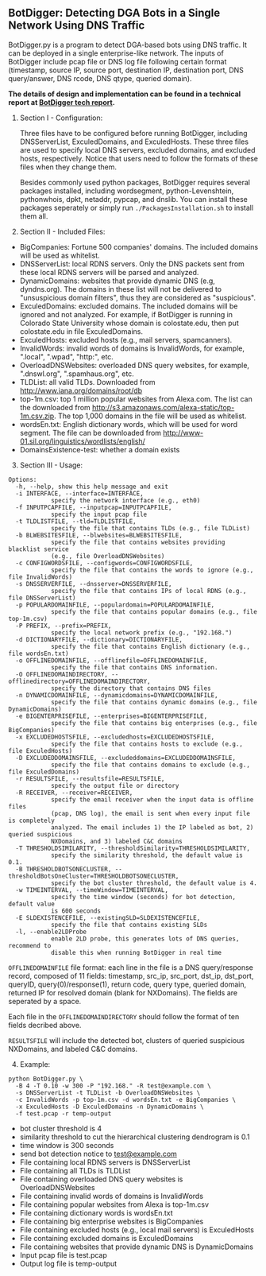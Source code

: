 
## BotDigger: Detecting DGA Bots in a Single Network Using DNS Traffic
BotDigger.py is a program to detect DGA-based bots using DNS traffic. It can be
deployed in a single enterprise-like network. The inputs of BotDigger include
pcap file or DNS log file following certain format (timestamp, source IP,
source port, destination IP, destination port, DNS query/answer, DNS rcode, DNS
qtype, queried domain).

**The details of design and implementation can be found in a technical report
at [BotDigger tech report](http://www.cs.colostate.edu/~hanzhang/papers/BotDigger-techReport.pdf).**

1. Section I - Configuration:

   Three files have to be configured before running BotDigger, including
DNSServerList, ExculedDomains, and ExculedHosts. These three files are used to
specify local DNS servers, excluded domains, and excluded hosts, respectively.
Notice that users need to follow the formats of these files when they change
them.

   Besides commonly used python packages, BotDigger requires several packages
installed, including wordsegment, python-Levenshtein, pythonwhois, dpkt,
netaddr, pypcap, and dnslib. You can install these packages seperately or
simply run `./PackagesInstallation.sh` to install them all.

2. Section II - Included Files:
  * BigCompanies: Fortune 500 companies' domains. The included domains will be used as whitelist.
  * DNSServerList: local RDNS servers. Only the DNS packets sent from these local RDNS servers will be parsed and analyzed.
  * DynamicDomains: websites that provide dynamic DNS (e.g, dyndns.org). The domains in these list will not be delivered to "unsuspicious domain filters", thus they are considered as "suspicious".
  * ExculedDomains: excluded domains. The included domains will be ignored and not analyzed. For example, if BotDigger is running in Colorado State University whose domain is colostate.edu, then put colostate.edu in file ExculedDomains.
  * ExculedHosts: excluded hosts (e.g., mail servers, spamcanners).
  * InvalidWords: invalid words of domains is InvalidWords, for example, ".local", ".wpad", "http:", etc.
  * OverloadDNSWebsites: overloaded DNS query websites, for example, ".dnswl.org", ".spamhaus.org", etc.
  * TLDList: all valid TLDs. Downloaded from http://www.iana.org/domains/root/db
  * top-1m.csv: top 1 million popular websites from Alexa.com. The list can the downloaded from http://s3.amazonaws.com/alexa-static/top-1m.csv.zip. The top 1,000 domains in the file will be used as whitelist.
  * wordsEn.txt: English dictionary words, which will be used for word segment. The file can be downloaded from http://www-01.sil.org/linguistics/wordlists/english/
  * DomainsExistence-test: whether a domain exists

3. Section III - Usage:

```
Options:
  -h, --help, show this help message and exit
  -i INTERFACE, --interface=INTERFACE,
            specify the network interface (e.g., eth0)
  -f INPUTPCAPFILE, --inputpcap=INPUTPCAPFILE,
            specify the input pcap file
  -t TLDLISTFILE, --tld=TLDLISTFILE,
            specify the file that contains TLDs (e.g., file TLDList)
  -b BLWEBSITESFILE, --blwebsites=BLWEBSITESFILE,
            specify the file that contains websites providing blacklist service
            (e.g., file OverloadDNSWebsites)
  -c CONFIGWORDSFILE, --configwords=CONFIGWORDSFILE,
            specify the file that contains the words to ignore (e.g., file InvalidWords)
  -s DNSSERVERFILE, --dnsserver=DNSSERVERFILE,
            specify the file that contains IPs of local RDNS (e.g., file DNSServerList)
  -p POPULARDOMAINFILE, --populardomain=POPULARDOMAINFILE,
            specify the file that contains popular domains (e.g., file top-1m.csv)
  -P PREFIX, --prefix=PREFIX,
            specify the local network prefix (e.g., "192.168.")
  -d DICTIONARYFILE, --dictionary=DICTIONARYFILE,
            specify the file that contains English dictionary (e.g., file wordsEn.txt)
  -o OFFLINEDOMAINFILE, --offlinefile=OFFLINEDOMAINFILE,
            specify the file that contains DNS information.
  -O OFFLINEDOMAINDIRECTORY, --offlinedirectory=OFFLINEDOMAINDIRECTORY,
            specify the directory that contains DNS files
  -n DYNAMICDOMAINFILE, --dynamicdomains=DYNAMICDOMAINFILE,
            specify the file that contains dynamic domains (e.g., file DynamicDomains)
  -e BIGENTERPRISEFILE, --enterprises=BIGENTERPRISEFILE,
            specify the file that contains big enterprises (e.g., file BigCompanies)
  -x EXCLUDEDHOSTSFILE, --excludedhosts=EXCLUDEDHOSTSFILE,
            specify the file that contains hosts to exclude (e.g., file ExculedHosts)
  -D EXCLUDEDDOMAINSFILE, --excludeddomains=EXCLUDEDDOMAINSFILE,
            specify the file that contains domains to exclude (e.g., file ExculedDomains)
  -r RESULTSFILE, --resultsfile=RESULTSFILE,
            specify the output file or directory
  -R RECEIVER, --receiver=RECEIVER,
            specify the email receiver when the input data is offline files
            (pcap, DNS log), the email is sent when every input file is completely
            analyzed. The email includes 1) the IP labeled as bot, 2) queried suspicious
            NXDomains, and 3) labeled C&C domains
  -T THRESHOLDSIMILARITY, --thresholdSimilarity=THRESHOLDSIMILARITY,
            specify the similarity threshold, the default value is 0.1.
  -B THRESHOLDBOTSONECLUSTER, --thresholdBotsOneCluster=THRESHOLDBOTSONECLUSTER,
            specify the bot cluster threshold, the default value is 4.
  -w TIMEINTERVAL, --timeWindow=TIMEINTERVAL,
            specify the time window (seconds) for bot detection, default value
            is 600 seconds
  -E SLDEXISTENCEFILE, --existingSLD=SLDEXISTENCEFILE,
            specify the file that contains existing SLDs
  -l, --enable2LDProbe
            enable 2LD probe, this generates lots of DNS queries, recommend to
            disable this when running BotDigger in real time
```

`OFFLINEDOMAINFILE` file format: each line in the file is a DNS query/response
record, composed of 11 fields: timestamp, src_ip, src_port, dst_ip, dst_port,
queryID, query(0)/response(1), return code, query type, queried domain,
returned IP for resolved domain (blank for NXDomains). The fields are seperated
by a space.

Each file in the `OFFLINEDOMAINDIRECTORY` should follow the format of ten
fields decribed above.

`RESULTSFILE` will include the detected bot, clusters of queried suspicious
NXDomains, and labeled C&C domains.

4. Example:
```
python BotDigger.py \
  -B 4 -T 0.10 -w 300 -P "192.168." -R test@example.com \
  -s DNSServerList -t TLDList -b OverloadDNSWebsites \
  -c InvalidWords -p top-1m.csv -d wordsEn.txt -e BigCompanies \
  -x ExculedHosts -D ExculedDomains -n DynamicDomains \
  -f test.pcap -r temp-output
```
  - bot cluster threshold is 4
  - similarity threshold to cut the hierarchical clustering dendrogram is 0.1
  - time window is 300 seconds
  - send bot detection notice to test@example.com
  - File containing local RDNS servers is DNSServerList
  - File containing all TLDs is TLDList
  - File containing overloaded DNS query websites is OverloadDNSWebsites
  - File containing invalid words of domains is InvalidWords
  - File containing popular websites from Alexa is top-1m.csv
  - File containing dictionary words is wordsEn.txt
  - File containing big enterprise websites is BigCompanies
  - File containing excluded hosts (e.g., local mail servers) is ExculedHosts
  - File containing excluded domains is ExculedDomains
  - File containing websites that provide dynamic DNS is DynamicDomains
  - Input pcap file is test.pcap
  - Output log file is temp-output
